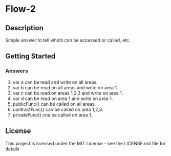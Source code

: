 # Flow-2

## Description

Simple answer to tell which can be accessed or called, etc.

## Getting Started

### Answers

1. var a can be read and write on all areas.
2. var b can be read on all areas and write on area 1.
3. var c can be read on areas 1,2,3 and write on area 1.
4. var d can be read on area 1 and write on area 1.
5. publicFunc() can be called on all areas.
6. contractFunc() can be called on area 1,2,3.
7. privateFunc()  cna be called on area 1.

## License

This project is licensed under the MIT License - see the LICENSE.md file for details
